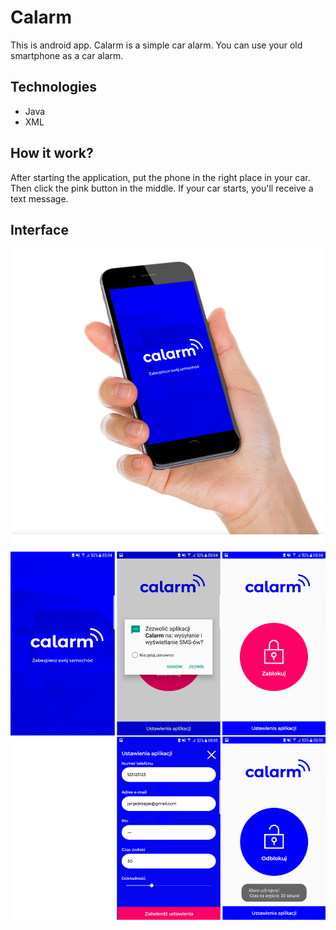 # Calarm
This is android app. Calarm is a simple car alarm. You can use your old smartphone as a car alarm.
## Technologies
* Java
* XML
## How it work?
After starting the application, put the phone in the right place in your car. Then click the pink button in the middle. If your car starts, you'll receive a text message.
## Interface
![](https://github.com/janjedrzejak/Calarm/blob/demo/demo/0.png)
![](https://github.com/janjedrzejak/Calarm/blob/demo/demo/1.png)

